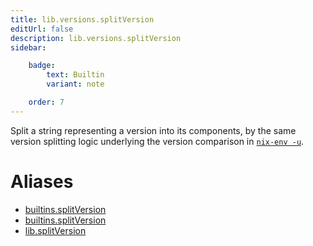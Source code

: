 ```yaml
---
title: lib.versions.splitVersion
editUrl: false
description: lib.versions.splitVersion
sidebar:

    badge:
        text: Builtin
        variant: note

    order: 7
---
```


Split a string representing a version into its components, by the
same version splitting logic underlying the version comparison in
[`nix-env -u`](../command-ref/nix-env.md#operation---upgrade).


# Aliases

- [builtins.splitVersion](/nix-doc-comments/reference/builtins/builtins-splitversion)
- [builtins.splitVersion](/nix-doc-comments/reference/builtins/builtins-splitversion)
- [lib.splitVersion](/nix-doc-comments/reference/lib/lib-splitversion)


